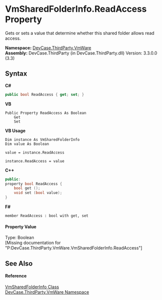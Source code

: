 # VmSharedFolderInfo.ReadAccess Property 
 

Gets or sets a value that determine whether this shared folder allows read access.

**Namespace:**&nbsp;<a href="N_DevCase_ThirdParty_VmWare">DevCase.ThirdParty.VmWare</a><br />**Assembly:**&nbsp;DevCase.ThirdParty (in DevCase.ThirdParty.dll) Version: 3.3.0.0 (3.3)

## Syntax

**C#**<br />
``` C#
public bool ReadAccess { get; set; }
```

**VB**<br />
``` VB
Public Property ReadAccess As Boolean
	Get
	Set
```

**VB Usage**<br />
``` VB Usage
Dim instance As VmSharedFolderInfo
Dim value As Boolean

value = instance.ReadAccess

instance.ReadAccess = value
```

**C++**<br />
``` C++
public:
property bool ReadAccess {
	bool get ();
	void set (bool value);
}
```

**F#**<br />
``` F#
member ReadAccess : bool with get, set

```


#### Property Value
Type: Boolean<br />\[Missing <value> documentation for "P:DevCase.ThirdParty.VmWare.VmSharedFolderInfo.ReadAccess"\]

## See Also


#### Reference
<a href="T_DevCase_ThirdParty_VmWare_VmSharedFolderInfo">VmSharedFolderInfo Class</a><br /><a href="N_DevCase_ThirdParty_VmWare">DevCase.ThirdParty.VmWare Namespace</a><br />